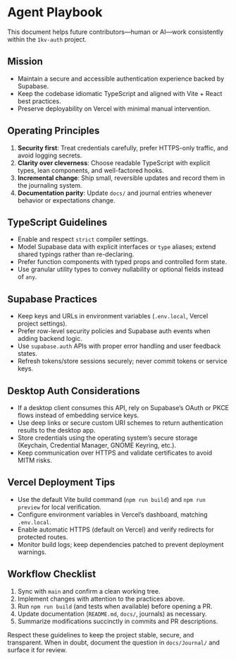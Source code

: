 # Agent Playbook

This document helps future contributors—human or AI—work consistently within the `1kv-auth` project.

## Mission
- Maintain a secure and accessible authentication experience backed by Supabase.
- Keep the codebase idiomatic TypeScript and aligned with Vite + React best practices.
- Preserve deployability on Vercel with minimal manual intervention.

## Operating Principles
1. **Security first**: Treat credentials carefully, prefer HTTPS-only traffic, and avoid logging secrets.
2. **Clarity over cleverness**: Choose readable TypeScript with explicit types, lean components, and well-factored hooks.
3. **Incremental change**: Ship small, reversible updates and record them in the journaling system.
4. **Documentation parity**: Update `docs/` and journal entries whenever behavior or expectations change.

## TypeScript Guidelines
- Enable and respect `strict` compiler settings.
- Model Supabase data with explicit interfaces or `type` aliases; extend shared typings rather than re-declaring.
- Prefer function components with typed props and controlled form state.
- Use granular utility types to convey nullability or optional fields instead of `any`.

## Supabase Practices
- Keep keys and URLs in environment variables (`.env.local`, Vercel project settings).
- Prefer row-level security policies and Supabase auth events when adding backend logic.
- Use `supabase.auth` APIs with proper error handling and user feedback states.
- Refresh tokens/store sessions securely; never commit tokens or service keys.

## Desktop Auth Considerations
- If a desktop client consumes this API, rely on Supabase’s OAuth or PKCE flows instead of embedding service keys.
- Use deep links or secure custom URI schemes to return authentication results to the desktop app.
- Store credentials using the operating system’s secure storage (Keychain, Credential Manager, GNOME Keyring, etc.).
- Keep communication over HTTPS and validate certificates to avoid MITM risks.

## Vercel Deployment Tips
- Use the default Vite build command (`npm run build`) and `npm run preview` for local verification.
- Configure environment variables in Vercel’s dashboard, matching `.env.local`.
- Enable automatic HTTPS (default on Vercel) and verify redirects for protected routes.
- Monitor build logs; keep dependencies patched to prevent deployment warnings.

## Workflow Checklist
1. Sync with `main` and confirm a clean working tree.
2. Implement changes with attention to the practices above.
3. Run `npm run build` (and tests when available) before opening a PR.
4. Update documentation (`README.md`, `docs/`, journals) as necessary.
5. Summarize modifications succinctly in commits and PR descriptions.

Respect these guidelines to keep the project stable, secure, and transparent. When in doubt, document the question in `docs/Journal/` and surface it for review.
